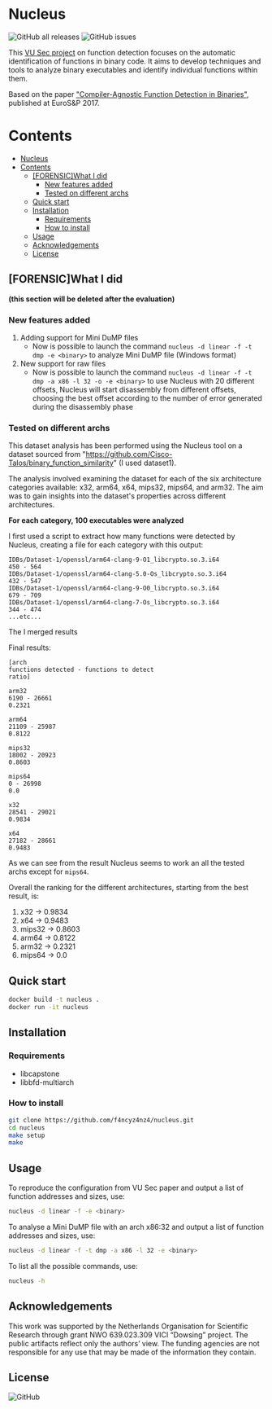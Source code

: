 # Nucleus

![GitHub all releases](https://img.shields.io/github/downloads/f4ncyz4nz4/nucleus/total)
![GitHub issues](https://img.shields.io/github/issues/f4ncyz4nz4/nucleus)

This [VU Sec project](https://www.vusec.net/projects/function-detection/) on function detection focuses on the automatic identification of functions in binary code. It aims to develop techniques and tools to analyze binary executables and identify individual functions within them.

Based on the paper ["Compiler-Agnostic Function Detection in Binaries"](https://danielandriesse.com/papers/eurosp-2017.pdf), published at EuroS&P 2017.

Contents
========

- [Nucleus](#nucleus)
- [Contents](#contents)
  - [\[FORENSIC\]What I did](#forensicwhat-i-did)
    - [New features added](#new-features-added)
    - [Tested on different archs](#tested-on-different-archs)
  - [Quick start](#quick-start)
  - [Installation](#installation)
    - [Requirements](#requirements)
    - [How to install](#how-to-install)
  - [Usage](#usage)
  - [Acknowledgements](#acknowledgements)
  - [License](#license)

## \[FORENSIC\]What I did
**(this section will be deleted after the evaluation)**
### New features added
1. Adding support for Mini DuMP files
    - Now is possible to launch the command `nucleus -d linear -f -t dmp -e <binary>` to analyze Mini DuMP file (Windows format)
2. New support for raw files
    - Now is possible to launch the command `nucleus -d linear -f -t dmp -a x86 -l 32 -o -e <binary>` to use Nucleus with 20 different offsets, Nucleus will start disassembly from different offsets, choosing the best offset according to the number of error generated during the disassembly phase

### Tested on different archs
This dataset analysis has been performed using the Nucleus tool on a dataset sourced from "https://github.com/Cisco-Talos/binary_function_similarity" (I used dataset1).


The analysis involved examining the dataset for each of the six architecture categories available: x32, arm64, x64, mips32, mips64, and arm32. The aim was to gain insights into the dataset's properties across different architectures.


**For each category, 100 executables were analyzed**


I first used a script to extract how many functions were detected by Nucleus, creating a file for each category with this output:
```
IDBs/Dataset-1/openssl/arm64-clang-9-O1_libcrypto.so.3.i64
450 - 564
IDBs/Dataset-1/openssl/arm64-clang-5.0-Os_libcrypto.so.3.i64
432 - 547
IDBs/Dataset-1/openssl/arm64-clang-9-O0_libcrypto.so.3.i64
679 - 709
IDBs/Dataset-1/openssl/arm64-clang-7-Os_libcrypto.so.3.i64
344 - 474
...etc...
```
The I merged results


Final results:
```
[arch
functions detected - functions to detect
ratio]

arm32
6190 - 26661
0.2321

arm64
21109 - 25987
0.8122

mips32
18002 - 20923
0.8603

mips64
0 - 26998
0.0

x32
28541 - 29021
0.9834

x64
27182 - 28661
0.9483
```
As we can see from the result Nucleus seems to work an all the tested archs except for `mips64`.

Overall the ranking for the different architectures, starting from the best result, is:
1. x32 -> 0.9834
2. x64 -> 0.9483
3. mips32 -> 0.8603
4. arm64 -> 0.8122
5. arm32 -> 0.2321
6. mips64 -> 0.0

## Quick start
```bash
docker build -t nucleus . 
docker run -it nucleus
```

## Installation

### Requirements
  - libcapstone
  - libbfd-multiarch

### How to install
```bash
git clone https://github.com/f4ncyz4nz4/nucleus.git
cd nucleus
make setup
make
```

## Usage
To reproduce the configuration from VU Sec paper and output a list of function addresses and sizes, use:
```bash
nucleus -d linear -f -e <binary>
```
To analyse a Mini DuMP file with an arch x86:32 and output a list of function addresses and sizes, use:
```bash
nucleus -d linear -f -t dmp -a x86 -l 32 -e <binary>
```
To list all the possible commands, use:
```bash
nucleus -h
```

## Acknowledgements
This work was supported by the Netherlands Organisation for Scientific Research through grant NWO 639.023.309 VICI “Dowsing” project. The public artifacts reflect only the authors’ view. The funding agencies are not responsible for any use that may be made of the information they contain.

## License
![GitHub](https://img.shields.io/github/license/f4ncyz4nz4/nucleus)